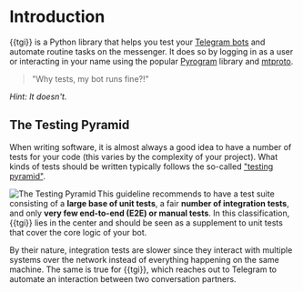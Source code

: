 # Introduction

{{tgi}} is a Python library that helps you test your [Telegram bots](https://core.telegram.org/bots) and automate
routine tasks on the messenger. It does so by logging in as a user or interacting in your name using the popular
[Pyrogram](https://github.com/pyrogram/pyrogram) library and [mtproto](https://core.telegram.org/mtproto).

> "Why tests, my bot runs fine?!"

*Hint: It doesn't.*

## The Testing Pyramid

When writing software, it is almost always a good idea to have a number of tests for your code (this varies by the
complexity of your project). What kinds of tests should be written typically follows the so-called ["testing
pyramid"](https://martinfowler.com/bliki/TestPyramid.html).

<img align="left" src="../assets/testing-pyramid.png" alt="The Testing Pyramid" />

This guideline recommends to have a test suite consisting of a **large base of unit tests**, a fair **number of
integration tests**, and only **very few end-to-end (E2E) or manual tests**. In this classification, {{tgi}} lies in
 the center and should be seen as a supplement to unit tests that cover the core logic of your bot.

By their nature, integration tests are slower since they interact with multiple systems over the network instead of
everything happening on the same machine. The same is true for {{tgi}}, which reaches out to Telegram to automate an
interaction between two conversation partners.
